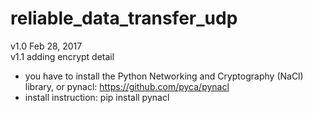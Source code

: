 # reliable_data_transfer_udp

v1.0 Feb 28, 2017  <br /> 
v1.1 adding encrypt detail
  - you have to install the Python Networking and Cryptography (NaCl) library, or pynacl: https://github.com/pyca/pynacl
  - install instruction: pip install pynacl
